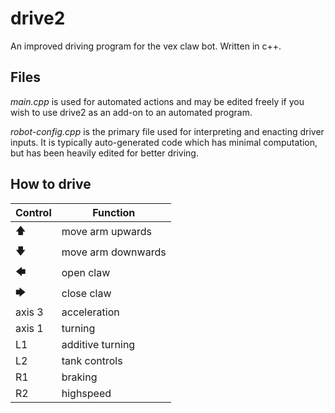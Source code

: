 # drive2

An improved driving program for the vex claw bot. Written in c++.

## Files
*main.cpp* is used for automated actions and may be edited freely if you wish to use drive2 as an add-on to an automated program.

*robot-config.cpp* is the primary file used for interpreting and enacting driver inputs. It is typically auto-generated code which has minimal computation, but has been heavily edited for better driving.

## How to drive

| Control  | Function |
| - | - |
| 🡅 | move arm upwards |
| 🡇 | move arm downwards |
| 🡄 | open claw |
| 🡆 | close claw |
| axis 3 | acceleration |
| axis 1 | turning |
| L1 | additive turning |
| L2 | tank controls |
| R1 | braking |
| R2 | highspeed |
